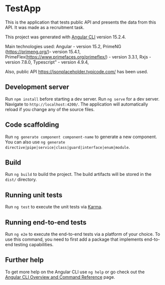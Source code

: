 # TestApp
This is the application that tests public API and presents the data from this API. It was made as a recruitment task.  

This project was generated with [Angular CLI](https://github.com/angular/angular-cli) version 15.2.4.

Main technologies used:
Angular - version 15.2,
PrimeNG (https://primeng.org/)- version 15.4.1,
PrimeFlex(https://www.primefaces.org/primeflex/) - version 3.3.1,
Rxjs - version 7.8.0,
Typescript" - version 4.9.4,

Also, public API https://jsonplaceholder.typicode.com/ has been used.

## Development server

Run `npm install` before starting a dev server. 
Run `ng serve` for a dev server. Navigate to `http://localhost:4200/`. The application will automatically reload if you change any of the source files.

## Code scaffolding

Run `ng generate component component-name` to generate a new component. You can also use `ng generate directive|pipe|service|class|guard|interface|enum|module`.

## Build

Run `ng build` to build the project. The build artifacts will be stored in the `dist/` directory.

## Running unit tests

Run `ng test` to execute the unit tests via [Karma](https://karma-runner.github.io).

## Running end-to-end tests

Run `ng e2e` to execute the end-to-end tests via a platform of your choice. To use this command, you need to first add a package that implements end-to-end testing capabilities.

## Further help

To get more help on the Angular CLI use `ng help` or go check out the [Angular CLI Overview and Command Reference](https://angular.io/cli) page.
